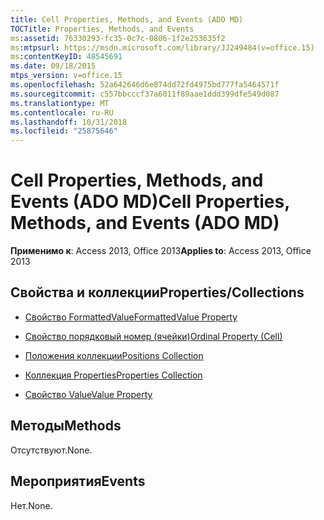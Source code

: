 ```yaml
---
title: Cell Properties, Methods, and Events (ADO MD)
TOCTitle: Properties, Methods, and Events
ms:assetid: 76330293-fc35-0c7c-0806-1f2e253635f2
ms:mtpsurl: https://msdn.microsoft.com/library/JJ249484(v=office.15)
ms:contentKeyID: 48545691
ms.date: 09/18/2015
mtps_version: v=office.15
ms.openlocfilehash: 52a642646d6e874dd72fd4975bd777fa5464571f
ms.sourcegitcommit: c557bbcccf37a6011f89aae1ddd399dfe549d087
ms.translationtype: MT
ms.contentlocale: ru-RU
ms.lasthandoff: 10/31/2018
ms.locfileid: "25875646"
---
```

# <a name="cell-properties-methods-and-events-ado-md"></a><span data-ttu-id="be6d7-102">Cell Properties, Methods, and Events (ADO MD)</span><span class="sxs-lookup"><span data-stu-id="be6d7-102">Cell Properties, Methods, and Events (ADO MD)</span></span>

<span data-ttu-id="be6d7-103">**Применимо к**: Access 2013, Office 2013</span><span class="sxs-lookup"><span data-stu-id="be6d7-103">**Applies to**: Access 2013, Office 2013</span></span>

## <a name="propertiescollections"></a><span data-ttu-id="be6d7-104">Свойства и коллекции</span><span class="sxs-lookup"><span data-stu-id="be6d7-104">Properties/Collections</span></span>

- [<span data-ttu-id="be6d7-105">Свойство FormattedValue</span><span class="sxs-lookup"><span data-stu-id="be6d7-105">FormattedValue Property</span></span>](formattedvalue-property-ado-md.md)

- [<span data-ttu-id="be6d7-106">Свойство порядковый номер (ячейки)</span><span class="sxs-lookup"><span data-stu-id="be6d7-106">Ordinal Property (Cell)</span></span>](ordinal-property-ado-md-cell.md)

- [<span data-ttu-id="be6d7-107">Положения коллекции</span><span class="sxs-lookup"><span data-stu-id="be6d7-107">Positions Collection</span></span>](positions-collection-ado-md.md)

- [<span data-ttu-id="be6d7-108">Коллекция Properties</span><span class="sxs-lookup"><span data-stu-id="be6d7-108">Properties Collection</span></span>](properties-collection-ado.md)

- [<span data-ttu-id="be6d7-109">Свойство Value</span><span class="sxs-lookup"><span data-stu-id="be6d7-109">Value Property</span></span>](value-property-ado-md.md)

## <a name="methods"></a><span data-ttu-id="be6d7-110">Методы</span><span class="sxs-lookup"><span data-stu-id="be6d7-110">Methods</span></span>

<span data-ttu-id="be6d7-111">Отсутствуют.</span><span class="sxs-lookup"><span data-stu-id="be6d7-111">None.</span></span>

## <a name="events"></a><span data-ttu-id="be6d7-112">Мероприятия</span><span class="sxs-lookup"><span data-stu-id="be6d7-112">Events</span></span>

<span data-ttu-id="be6d7-113">Нет.</span><span class="sxs-lookup"><span data-stu-id="be6d7-113">None.</span></span>

